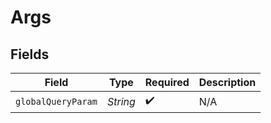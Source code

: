 # Args


## Fields

| Field              | Type               | Required           | Description        |
| ------------------ | ------------------ | ------------------ | ------------------ |
| `globalQueryParam` | *String*           | :heavy_check_mark: | N/A                |